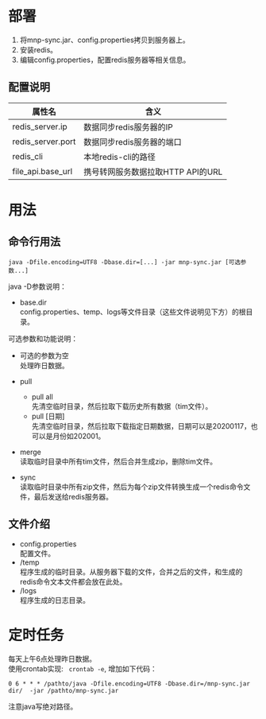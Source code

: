 # 部署
1. 将mnp-sync.jar、config.properties拷贝到服务器上。
2. 安装redis。
3. 编辑config.properties，配置redis服务器等相关信息。

## 配置说明
属性名|含义
-|-
redis_server.ip   |  数据同步redis服务器的IP 
redis_server.port |  数据同步redis服务器的端口
redis_cli         |  本地redis-cli的路径
file_api.base_url |  携号转网服务数据拉取HTTP API的URL


# 用法

## 命令行用法
```shell
java -Dfile.encoding=UTF8 -Dbase.dir=[...] -jar mnp-sync.jar [可选参数...]
````
java -D参数说明：
* base.dir  
  config.properties、temp、logs等文件目录（这些文件说明见下方）的根目录。

可选参数和功能说明：
* 可选的参数为空  
  处理昨日数据。

* pull  
  * pull all  
    先清空临时目录，然后拉取下载历史所有数据（tim文件）。 
  * pull [日期]  
    先清空临时目录，然后拉取下载指定日期数据，日期可以是20200117，也可以是月份如202001。

* merge  
  读取临时目录中所有tim文件，然后合并生成zip，删除tim文件。

* sync   
  读取临时目录中所有zip文件，然后为每个zip文件转换生成一个redis命令文件，最后发送给redis服务器。

## 文件介绍
* config.properties  
  配置文件。
* /temp  
  程序生成的临时目录。从服务器下载的文件，合并之后的文件，和生成的redis命令文本文件都会放在此处。
* /logs  
  程序生成的日志目录。


# 定时任务
每天上午6点处理昨日数据。  
使用crontab实现: ` crontab -e`, 增加如下代码：
```shell
0 6 * * * /pathto/java -Dfile.encoding=UTF8 -Dbase.dir=/mnp-sync.jar dir/  -jar /pathto/mnp-sync.jar
```
注意java写绝对路径。